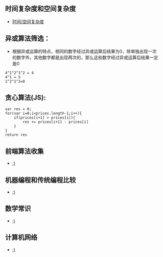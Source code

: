 ## 时间复杂度和空间复杂度
- [时间/空间复杂度](http://liuchuanliang.com/time-and-space-complexity/)
## 异或算法筛选：
- 根据异或运算的特点，相同的数字经过异或运算后结果为0，除单独出现一次的数字外，其他数字都是出现两次的，那么这些数字经过异或运算后结果一定是0
```
4^1^2^1^2 = 4 
4^1 = 5
1^2^1^2=0
```
## 贪心算法(JS):
```
var res = 0;
for(var i=0;i<prices.length-1;i++){
    if(prices[i+1] > prices[i]){
        res += prices[i+1] - prices[i]
    }
}
return res

```
## 前端算法收集
- [:)](https://www.imooc.com/article/23801)
## 机器编程和传统编程比较
- [:)](https://www.infoq.cn/article/2B9-ckcAmlB3qxuulCjV)
## 数学常识
- [:)](http://www.shuxuele.com/index.html)
## 计算机网络
- [:)](https://www.infoq.cn/article/7rVcJX4j4Nu7dgGhm_80)
